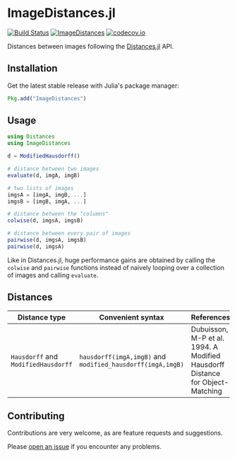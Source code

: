 # ImageDistances.jl

[![Build Status](https://travis-ci.org/JuliaImages/ImageDistances.jl.svg?branch=master)](https://travis-ci.org/JuliaImages/ImageDistances.jl)
[![ImageDistances](http://pkg.julialang.org/badges/ImageDistances_0.6.svg)](http://pkg.julialang.org/?pkg=ImageDistances)
[![codecov.io](http://codecov.io/github/JuliaImages/ImageDistances.jl/coverage.svg?branch=master)](http://codecov.io/github/JuliaImages/ImageDistances.jl?branch=master)

Distances between images following the [Distances.jl](https://github.com/JuliaStats/Distances.jl) API.

## Installation

Get the latest stable release with Julia's package manager:

```julia
Pkg.add("ImageDistances")
```

## Usage

```julia
using Distances
using ImageDistances

d = ModifiedHausdorff()

# distance between two images
evaluate(d, imgA, imgB)

# two lists of images
imgsA = [imgA, imgB, ...]
imgsB = [imgB, imgA, ...]

# distance between the "columns"
colwise(d, imgsA, imgsB)

# distance between every pair of images
pairwise(d, imgsA, imgsB)
pairwise(d, imgsA)
```

Like in Distances.jl, huge performance gains are obtained by calling the `colwise` and `pairwise`
functions instead of naively looping over a collection of images and calling `evaluate`.

## Distances

| Distance type | Convenient syntax | References |
|----------|------------------------|------------|
| `Hausdorff` and `ModifiedHausdorff` | `hausdorff(imgA,imgB)` and `modified_hausdorff(imgA,imgB)` | Dubuisson, M-P et al. 1994. A Modified Hausdorff Distance for Object-Matching |

## Contributing

Contributions are very welcome, as are feature requests and suggestions.

Please [open an issue](https://github.com/juliohm/ImageDistances.jl/issues) if you encounter
any problems.
